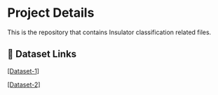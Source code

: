 # Project Details

This is the repository that contains Insulator classification related files.

## 🔗 Dataset Links
[[Dataset-1]](https://ieee-dataport.org/documents/synthetic-high-voltage-power-line-insulator-images)

[[Dataset-2]](https://drive.google.com/drive/folders/1OoR6GWKt34OO1E9Y6aa5O0XXZwPsis1P)
